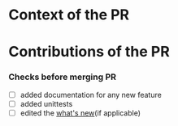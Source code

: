# Context of the PR

<!--

Is the PR meant to fix a bug? implement a new feature...
Any detail to be able to relate the PR changes

-->

# Contributions of the PR

<!-- List the contribution of the PR -->


### Checks before merging PR

- [ ] added documentation for any new feature
- [ ] added unittests
- [ ] edited the [what's new](../doc/changes/whats_new.rst)(if applicable)

